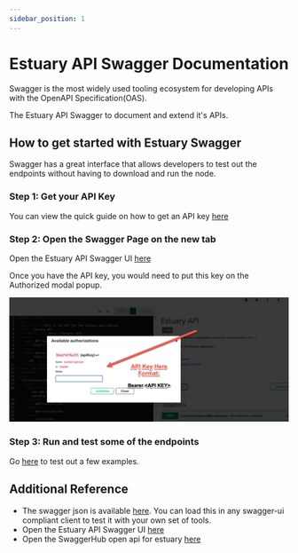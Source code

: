 ```yaml
---
sidebar_position: 1
---
```

# Estuary API Swagger Documentation

Swagger is the most widely used tooling ecosystem for developing APIs with the OpenAPI Specification(OAS).

The Estuary API Swagger to document and extend it's APIs. 

## How to get started with Estuary Swagger

Swagger has a great interface that allows developers to test out the endpoints without having to download and run the node. 

### Step 1: Get your API Key
You can view the quick guide on how to get an API key [here](tutorial-get-an-api-key)

### Step 2: Open the Swagger Page on the new tab
Open the Estuary API Swagger UI [here](swagger-ui-page)

Once you have the API key, you would need to put this key on the Authorized modal popup.

 ![API Key placement](static/api_key_here.png)

### Step 3: Run and test some of the endpoints

Go [here](tutorial-working-with-swagger) to test out a few examples.

## Additional Reference
- The swagger json is available [here](static/swagger/v1_0_0/swagger.json). You can load this in any swagger-ui compliant client to test it with your own set of tools.
- Open the Estuary API Swagger UI [here](swagger-ui-page)
- Open the SwaggerHub open api for estuary [here](https://app.swaggerhub.com/apis/alvin-reyes/estuary-api/1.0.0)
